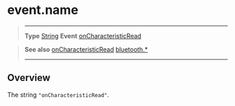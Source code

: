 # event.name

> --------------------- ------------------------------------------------------------------------------------------
> __Type__              [String](https://docs.coronalabs.com/api/type/String.html)
> __Event__             [onCharacteristicRead](/plugin/bluetooth/type/Gatt/event/onCharacteristicRead/index.md)


> __See also__          [onCharacteristicRead](/plugin/bluetooth/type/Gatt/event/onCharacteristicRead/index.md)
>						[bluetooth.*](/plugin/bluetooth/index.md)
> --------------------- ------------------------------------------------------------------------------------------

## Overview

The string `"onCharacteristicRead"`.